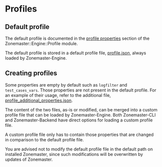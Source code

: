 # Profiles

## Default profile

The default profile is documented in the [profile properties] section
of the Zonemaster::Engine::Profile module.

The default profile is stored in a default profile file, [profile.json],
always loaded by Zonemaster-Engine.

## Creating profiles

Some properties are empty by default such as `logfilter` and
`test_cases_vars`. Those properties are not present in the default
profile. For an example of their usage, refer to the additional file,
[profile_additional_properties.json].

The content of the two files, as-is or modified, can be merged into a custom
profile file that can be loaded by Zonemaster-Engine. Both Zonemaster-CLI and
Zonemaster-Backend have direct options for loading a custom profile file.

A custom profile file only has to contain those properties that are changed
in comparison to the default profile file.

You are advised not to modify the default profile file in the default path on
installed Zonemaster, since such modifications will be overwritten by updates
of Zonemaster.


[profile.json]:                        https://github.com/zonemaster/zonemaster-engine/blob/master/share/profile.json
[profile_additional_properties.json]:  https://github.com/zonemaster/zonemaster-engine/blob/master/share/profile_additional_properties.json
[Profile properties]:                  https://metacpan.org/pod/Zonemaster::Engine::Profile#PROFILE-PROPERTIES
